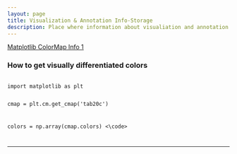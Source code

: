 ```yaml
---
layout: page
title: Visualization & Annotation Info-Storage
description: Place where information about visualiation and annotation are stored
---
```


[Matplotlib ColorMap Info 1](https://stackoverflow.com/questions/43938425/matplotlib-change-colormap-tab20-to-have-three-colors)


### How to get visually differentiated colors
<code>
import matplotlib as plt

cmap = plt.cm.get_cmap('tab20c')

colors = np.array(cmap.colors)
<\code>

---

